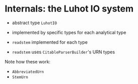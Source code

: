 # Internals: the Luhot IO system

- abstract type `LuhotIO`
- implemented by specific types for each analytical type
- `readstem` implemented for each type


- `readstem` uses `CitableParserBuilder`'s URN types

Note how these work:

- `AbbreviatedUrn`
- `StemUrn`

